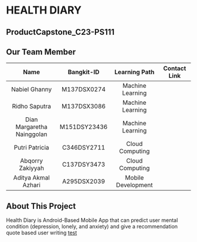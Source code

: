 # HEALTH DIARY
## ProductCapstone_C23-PS111
## Our Team Member
|              Name              | Bangkit-ID |   Learning Path    |                                                       Contact Link                                                       |
| :----------------------------: | :--------: | :----------------: | :----------------------------------------------------------------------------------------------------------------------: |
| Nabiel Ghanny                  |M137DSX0274 |  Machine Learning  | | [LinkedIn](https://www.linkedin.com/in/nagha02?lipi=urn%3Ali%3Apage%3Ad_flagship3_profile_view_base_contact_details%3BYFnpKyxpS%2Fi6fj9d0qD8tA%3D%3D)|
| Ridho Saputra                  |M137DSX3086 |  Machine Learning  | | [LinkedIn](https://www.linkedin.com/in/ridho-saputra-a21757267/)|
| Dian Margaretha Nainggolan     |M151DSY23436|   Machine Learning | | [LinkedIn](https://www.linkedin.com/in/dian-margaretha-nainggolan-292099212?lipi=urn%3Ali%3Apage%3Ad_flagship3_profile_view_base_contact_details%3BeRjNvvqJQNyx8uNvb5qBxA%3D%3D)|
| Putri Patricia                 |C346DSY2711 |  Cloud Computing   | | [LinkedIn](https://www.linkedin.com/in/ppkslf/)|
| Abqorry Zakiyyah               |C137DSY3473 |  Cloud Computing   | | [LinkedIn](https://www.linkedin.com/in/abqorryzakiyyah/)|
| Aditya Akmal Azhari            |A295DSX2039 | Mobile Development | | [LinkedIn](https://www.linkedin.com/in/aditya-akmal-azhari-9260741b6/)|
## About This Project
Health Diary is Android-Based Mobile App that can predict user mental condition (depression, lonely, and anxiety) and give a recommendation quote based user writing
[test](https://www.linkedin.com/in/dian-margaretha-nainggolan-292099212?lipi=urn%3Ali%3Apage%3Ad_flagship3_profile_view_base_contact_details%3BeRjNvvqJQNyx8uNvb5qBxA%3D%3D)
